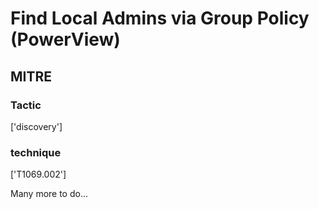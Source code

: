 # Find Local Admins via Group Policy (PowerView)

## MITRE

### Tactic
['discovery']

### technique
['T1069.002']

Many more to do...
